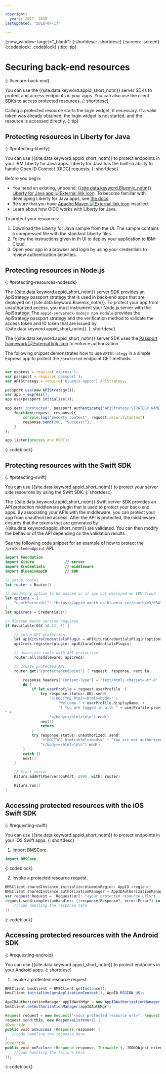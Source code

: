 ```yaml
---

copyright:
  years: 2017, 2018
lastupdated: "2018-07-17"

---
```


{:new_window: target="_blank"}
{:shortdesc: .shortdesc}
{:screen: .screen}
{:codeblock: .codeblock}
{:tip: .tip}


# Securing back-end resources
{: #secure-back-end}

You can use the {{site.data.keyword.appid_short_notm}} server SDKs to protect and access endpoints in your apps. You can also use the client SDKs to access protected resources.
{: shortdesc}

Calling a protected resource starts the login widget, if necessary. If a valid token was already obtained, the login widget is not started, and the resource is accessed directly.
{: tip}

## Protecting resources in Liberty for Java
{: #protecting-liberty}

You can use {{site.data.keyword.appid_short_notm}} to protect endpoints in your IBM Liberty for Java apps. Liberty for Java has the built-in ability to handle Open ID Connect (OIDC) requests.
{: shortdesc}



Before you begin:
* You need an existing, unbound, <a href="https://console.bluemix.net/catalog/starters/liberty-for-java" target="_blank">{{site.data.keyword.Bluemix_notm}} Liberty for Java app <img src="../../icons/launch-glyph.svg" alt="External link icon"></a>. To become familiar with developing Liberty for Java apps, see [the docs](/docs/runtimes/liberty/index.html).
* Be sure that you have <a href="https://maven.apache.org/download.cgi" target="_blank">Apache Maven <img src="../../icons/launch-glyph.svg" alt="External link icon"></a> installed.
* Learn about how OIDC works with Liberty for Java.



To protect your resources:

1. Download the Liberty for Java sample from the UI. The sample contains a compressed file with the standard Liberty files.
2. Follow the instructions given in th UI to deploy your application to IBM-Cloud.
3. Open your app in a browser and login by using your credentials to review authentication activities.

## Protecting resources in Node.js
{: #protecting-resources-nodesdk}

The {{site.data.keyword.appid_short_notm}} server SDK provides an ApiStrategy passport strategy that is used in back-end apps that are deployed on {{site.data.keyword.Bluemix_notm}}. To protect your app from unauthorized access, you must instrument your Node.js server with the ApiStrategy. The `appid-serversdk-nodejs npm module` provides the ApiStrategy passport strategy and the verification method to validate the access token and ID token that are issued by {{site.data.keyword.appid_short_notm}}.
{: shortdesc}

The {{site.data.keyword.appid_short_notm}} server SDK uses the <a href="http://passportjs.org/" target="_blank">Passport framework <img src="../../icons/launch-glyph.svg" alt="External link icon"></a> to enforce authorization.

The following snippet demonstrates how to use `APIStrategy` in a simple Express app to protect the `/protected` endpoint GET methods.
  ```JavaScript

  var express = require('express');
  var passport = require('passport');
  var APIStrategy = require('bluemix-appid').APIStrategy;

  passport.use(new APIStrategy());
  var app = express();
  app.use(passport.initialize());

  app.get('/protected', passport.authenticate('APIStrategy.STRATEGY_NAME', {session: false }),
      function(request, response){
          console.log("Securty context", request.securityContext)    
          response.send(200, "Success!");
      }
  );

  app.listen(process.env.PORT);
  ```
  {: codeblock}


## Protecting resources with the Swift SDK
{: #protecting-swift}

You can use {{site.data.keyword.appid_short_notm}} to protect your server side resources by using the Swift SDK.
{: shortdesc}

The {{site.data.keyword.appid_short_notm}} Swift server SDK provides an API protection middleware plugin that is used to protect your back-end apps. By associating your APIs with the middleware, you can protect your app from unauthorized access. After the API is protected, the middleware ensures that the tokens that are generated by {{site.data.keyword.appid_short_notm}} are validated. You can then modify the behavior of the API depending on the validation results.

See the following code snippet for an example of how to protect the `/protectedendpoint` API.

```Swift
import Foundation
import Kitura              // server
import Credentials         // middleware
import BluemixAppID        // SDK

// setup routes
let router = Router()

// mandatory option to be passed in if app not deployed on IBM Cloud
let options = [
    "oauthServerUrl": "https://appid-oauth.ng.bluemix.net/oauth/v3/d8438de6-c325-4956-ad34-abd49194affd",
]
let apiCreds = Credentials()

// Minimum macOS version required
if #available(OSX 10.12, *) {

    // setup API protection
    let apiKituraCredentialsPlugin = APIKituraCredentialsPlugin(options: options)
    apiCreds.register(plugin: apiKituraCredentialsPlugin)

    // associate route with API protection
    router.all(middleware: apiCreds)

    // create protected API
    router.get("/protectedendpoint") { request, response, next in

        response.headers["Content-Type"] = "text/html; charset=utf-8"
        do {
            if let userProfile = request.userProfile  {
                try response.status(.OK).send(
                    "<!DOCTYPE html><html><body>" +
                        "Welcome " + userProfile.displayName  +
                        "! You are logged in with " + userProfile.provider + ".
" +
                    "</body></html>\n\n").end()
                next()
                return
            }
            try response.status(.unauthorized).send(
                "<!DOCTYPE html><html><body>” + “You are not authorized!" +
                "</body></html>\n\n").end()
        }
        catch {}
        next()
    }

    // Start server
    Kitura.addHTTPServer(onPort: 8090, with: router)

    Kitura.run()  
}
```


## Accessing protected resources with the iOS Swift SDK
{: #requesting-swift}

You can use {{site.data.keyword.appid_short_notm}} to protect endpoints in your iOS Swift apps.
{: shortdesc}

1. Import BMSCore.
  ```swift
  import BMSCore
  ```
  {: codeblock}

2. Invoke a protected resource request.
  ```swift
  BMSClient.sharedInstance.initialize(bluemixRegion: AppID.<region>)
  BMSClient.sharedInstance.authorizationManager = AppIDAuthorizationManager(appid:AppID.sharedInstance)
  var request:Request =  Request(url: "<your protected resource url>")
  request.send(completionHandler: {(response:Response?, error:Error?) in
      //code handling the response here
  })
  ```
  {: codeblock}


## Accessing protected resources with the Android SDK
{: #requesting-android}

You can use {{site.data.keyword.appid_short_notm}} to protect endpoints in your Android apps.
{: shortdesc}

1. Invoke a protected resource request.
  ```java
  BMSClient bmsClient = BMSClient.getInstance();
  bmsClient.initialize(getApplicationContext(), AppID.REGION_UK);

  AppIDAuthorizationManager appIdAuthMgr = new AppIDAuthorizationManager(AppID.getInstance())
  bmsClient.setAuthorizationManager(appIdAuthMgr);

  Request request = new Request("<your protected resource url>", Request.GET);
  request.send(this, new ResponseListener() {
  @Override
  public void onSuccess (Response response) {
     //code handling the response here
  }
  @Override
  public void onFailure (Response response, Throwable t, JSONObject extendedInfo) {
      //code handling the failure here
  });
  ```
  {: codeblock}
